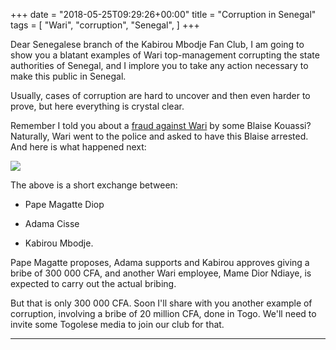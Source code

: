 +++
date = "2018-05-25T09:29:26+00:00"
title = "Corruption in Senegal"
tags = [
    "Wari",
    "corruption",
    "Senegal",
]
+++


Dear Senegalese branch of the Kabirou Mbodje Fan Club, I am going to show you a blatant examples of Wari top-management corrupting the state authorities of Senegal, and I implore you to take any action necessary to make this public in Senegal.

Usually, cases of corruption are hard to uncover and then even harder to prove, but here everything is crystal clear.

<!--more-->

Remember I told you about a [fraud against Wari](http://warileaks.com/how-to-steal-100-000-000--cfa-from-wari/) by some Blaise Kouassi? Naturally, Wari went to the police and asked to have this Blaise arrested. And here is what happened next:
<div class="container" style="width:auto">
  <a target="blank" href="https://res.cloudinary.com/vincentstradic/image/upload/v1524841765/p16_1_e0udzr.jpg">
    <img src="https://res.cloudinary.com/vincentstradic/image/upload/v1524841765/p16_1_e0udzr.jpg" style="max-width:100%">
  </a>
</div>

The above is a short exchange between:

- Pape Magatte Diop

- Adama Cisse

- Kabirou Mbodje.

Pape Magatte proposes, Adama supports and Kabirou approves giving a bribe of 300 000 CFA, and another Wari employee, Mame Dior Ndiaye, is expected to carry out the actual bribing.

But that is only 300 000 CFA. Soon I'll share with you another example of corruption, involving a bribe of 20 million CFA, done in Togo. We'll need to invite some Togolese media to join our club for that.

<hr>
